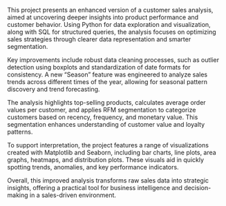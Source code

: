 This project presents an enhanced version of a customer sales analysis, aimed at uncovering deeper insights into product performance and customer behavior. Using Python for data exploration and visualization, along with SQL for structured queries, the analysis focuses on optimizing sales strategies through clearer data representation and smarter segmentation.

Key improvements include robust data cleaning processes, such as outlier detection using boxplots and standardization of date formats for consistency. A new “Season” feature was engineered to analyze sales trends across different times of the year, allowing for seasonal pattern discovery and trend forecasting.

The analysis highlights top-selling products, calculates average order values per customer, and applies RFM segmentation to categorize customers based on recency, frequency, and monetary value. This segmentation enhances understanding of customer value and loyalty patterns.

To support interpretation, the project features a range of visualizations created with Matplotlib and Seaborn, including bar charts, line plots, area graphs, heatmaps, and distribution plots. These visuals aid in quickly spotting trends, anomalies, and key performance indicators.

Overall, this improved analysis transforms raw sales data into strategic insights, offering a practical tool for business intelligence and decision-making in a sales-driven environment.
